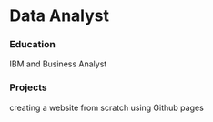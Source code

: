# Data Analyst

### Education
IBM and Business Analyst

### Projects
creating a website from scratch using Github pages
